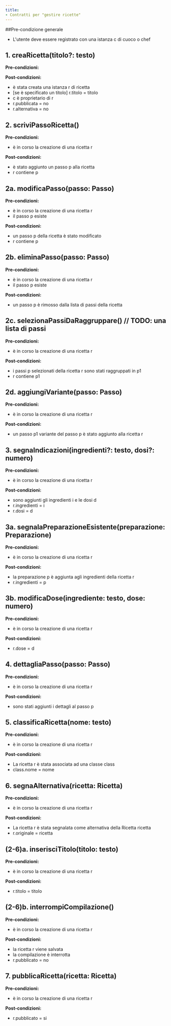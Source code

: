 ```yaml
---
title:
- Contratti per "gestire ricette"
---
```


##Pre-condizione generale
+ L'utente deve essere registrato con una istanza c di cuoco o chef

## 1. creaRicetta(titolo?: testo)
**Pre-condizioni:**

**Post-condizioni:**

+ è stata creata una istanza r di ricetta
+ [se è specificato un titolo] r.titolo = titolo
+ c è proprietario di r
+ r.pubblicata = no
+ r.alternativa = no

## 2. scriviPassoRicetta()

**Pre-condizioni:** 	

+ è in corso la creazione di una ricetta r

**Post-condizioni:**

+ è stato aggiunto un passo p alla ricetta
+ r contiene p

## 2a. modificaPasso(passo: Passo)

**Pre-condizioni:**

+ è in corso la creazione di una ricetta r
+ il passo p esiste

**Post-condizioni:**

+ un passo p della ricetta è stato modificato
+ r contiene p

## 2b. eliminaPasso(passo: Passo)

**Pre-condizioni:**

+ è in corso la creazione di una ricetta r
+ il passo p esiste

**Post-condizioni:**

+ un passo p è rimosso dalla lista di passi della ricetta

## 2c. selezionaPassiDaRaggruppare() // TODO: una lista di passi

**Pre-condizioni:**

+ è in corso la creazione di una ricetta r

**Post-condizioni:**

+ i passi p selezionati della ricetta r sono stati raggruppati in p1
+ r contiene p1

## 2d. aggiungiVariante(passo: Passo)

**Pre-condizioni:**

+ è in corso la creazione di una ricetta r

**Post-condizioni:**

+ un passo p1 variante del passo p è stato aggiunto alla ricetta r

## 3. segnaIndicazioni(ingredienti?: testo, dosi?: numero)

**Pre-condizioni:**

+ è in corso la creazione di una ricetta r

**Post-condizioni:**

+ sono aggiunti gli ingredienti i e le dosi d
+ r.ingredienti = i
+ r.dosi = d

## 3a. segnalaPreparazioneEsistente(preparazione: Preparazione)

**Pre-condizioni:**

+ è in corso la creazione di una ricetta r

**Post-condizioni:**

+ la preparazione p è aggiunta agli ingredienti della ricetta r
+ r.ingredienti = p

## 3b. modificaDose(ingrediente: testo, dose: numero)

**Pre-condizioni:**

+ è in corso la creazione di una ricetta r

**Post-condizioni:**

+ r.dose = d

## 4. dettagliaPasso(passo: Passo)

**Pre-condizioni:**

+ è in corso la creazione di una ricetta r

**Post-condizioni:**

+ sono stati aggiunti i dettagli al passo p

## 5. classificaRicetta(nome: testo)

**Pre-condizioni:**

+ è in corso la creazione di una ricetta r

**Post-condizioni:**

+ La ricetta r è stata associata ad una classe class
+ class.nome = nome

## 6. segnaAlternativa(ricetta: Ricetta)

**Pre-condizioni:**

+ è in corso la creazione di una ricetta r

**Post-condizioni:**

+ La ricetta r è stata segnalata come alternativa della Ricetta ricetta
+ r.originale = ricetta

## (2-6)a. inserisciTitolo(titolo: testo)

**Pre-condizioni:**

+ è in corso la creazione di una ricetta r

**Post-condizioni:**

+ r.titolo = titolo

## (2-6)b. interrompiCompilazione()

**Pre-condizioni:**

+ è in corso la creazione di una ricetta r

**Post-condizioni:**

+ la ricetta r viene salvata
+ la compilazione è interrotta
+ r.pubblicato = no

## 7. pubblicaRicetta(ricetta: Ricetta)

**Pre-condizioni:**

+ è in corso la creazione di una ricetta r

**Post-condizioni:**

+ r.pubblicato = si


